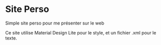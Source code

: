 # Site Perso
Simple site perso pour me présenter sur le web

Ce site utilise Material Design Lite pour le style, et un fichier .xml pour le texte.
